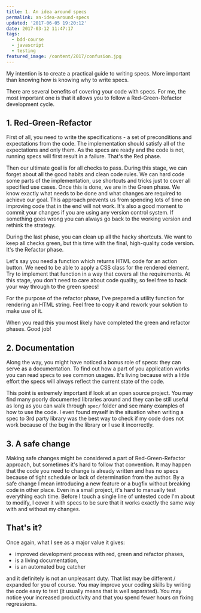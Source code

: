 ```yaml
---
title: 1. An idea around specs
permalink: an-idea-around-specs
updated: '2017-06-05 19:20:12'
date: 2017-03-12 11:47:17
tags: 
  - bdd-course 
  - javascript
  - testing
featured_image: /content/2017/confusion.jpg
---
```



My intention is to create a practical guide to writing specs. More important than knowing how is knowing why to write specs.
<!-- more -->

There are several benefits of covering your code with specs. For me, the most important one is that it allows you to follow a Red-Green-Refactor development cycle. 

## 1. Red-Green-Refactor
First of all, you need to write the specifications - a set of preconditions and expectations from the code. The implementation should satisfy all of the expectations and only them. As the specs are ready and the code is not, running specs will first result in a failure. That's the Red phase.
 
Then our ultimate goal is for all checks to pass. During this stage, we can forget about all the good habits and clean code rules. We can hard code some parts of the implementation, use shortcuts and tricks just to cover all specified use cases. 
Once this is done, we are in the Green phase. We know exactly what needs to be done and what changes are required to achieve our goal. This approach prevents us from spending lots of time on improving code that in the end will not work. 
It's also a good moment to commit your changes if you are using any version control system. If something goes wrong you can always go back to the working version and rethink the strategy.

During the last phase, you can clean up all the hacky shortcuts. We want to keep all checks green, but this time with the final, high-quality code version. It's the Refactor phase.

Let's say you need a function which returns HTML code for an action button. We need to be able to apply a CSS class for the rendered element. Try to implement that function in a way that covers all the requirements. At this stage, you don't need to care about code quality, so feel free to hack your way through to the green specs!

<!--TOMMY render-action-button YMMOT-->

For the purpose of the refactor phase, I've prepared a utility function for rendering an HTML string. Feel free to copy it and rework your solution to make use of it. 

<!--TOMMY render-html-element YMMOT-->

When you read this you most likely have completed the green and refactor phases. Good job!

## 2. Documentation
Along the way, you might have noticed a bonus role of specs: they can serve as a documentation. To find out how a part of you application works you can read specs to see common usages. It's living because with a little effort the specs will always reflect the current state of the code.

This point is extremely important if look at an open source project. You may find many poorly documented libraries around and they can be still useful as long as you can walk through `spec/` folder and see many examples of how to use the code. I even found myself in the situation when writing a spec to 3rd party library was the best way to check if my code does not work because of the bug in the library or I use it incorrectly.

## 3. A safe change
Making safe changes might be considered a part of Red-Green-Refactor approach, but sometimes it's hard to follow that convention. It may happen that the code you need to change is already written and has no specs because of tight schedule or lack of determination from the author. By a safe change I mean introducing a new feature or a bugfix without breaking code in other place. Even in a small project, it's hard to manually test everything each time. Before I touch a single line of untested code I'm about to modify, I cover it with specs to be sure that it works exactly the same way with and without my changes.

## That's it?
Once again, what I see as a major value it gives: 

- improved development process with red, green and refactor phases, 
- is a living documentation,
- is an automated bug catcher

and it definitely is not an unpleasant duty. That list may be different / expanded for you of course. You may improve your coding skills by writing the code easy to test (it usually means that is well separated). You may notice your increased productivity and that you spend fewer hours on fixing regressions.
